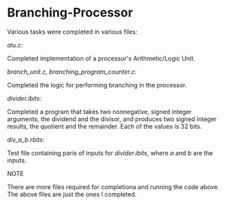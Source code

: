 # Branching-Processor

Various tasks were completed in various files:

*alu.c:*

Completed implementation of a processor's Arithmetic/Logic Unit. 

*branch_unit.c, branching_program_counter.c:*

Completed the logic for performing branching in the processor.

*divider.ibits:*

Completed a program that takes two nonnegative, signed integer arguments, the dividend and
the divisor, and produces two signed integer results, the quotient and the remainder. Each of
the values is 32 bits. 

*div_a_b.rbits:*

Test file containing paris of inputs for *divider.ibits*, where *a* and *b* are the inputs.


NOTE

There are more files required for completiona and running the code above. The above files
are just the ones I completed.
